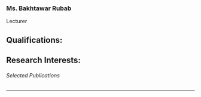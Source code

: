 ### Ms. Bakhtawar Rubab
Lecturer 
## Qualifications:
## Research Interests:
###### Selected Publications
* * *
